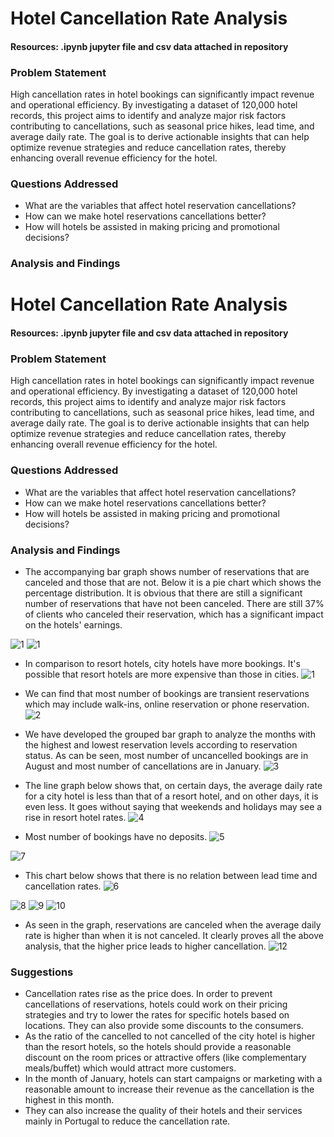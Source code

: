 # Hotel Cancellation Rate Analysis

#### Resources: .ipynb jupyter file and csv data attached in  repository
### Problem Statement

High cancellation rates in hotel bookings can significantly impact revenue and operational efficiency. By investigating a dataset of 120,000 hotel records, this project aims to identify and analyze major risk factors contributing to cancellations, such as seasonal price hikes, lead time, and average daily rate. The goal is to derive actionable insights that can help optimize revenue strategies and reduce cancellation rates, thereby enhancing overall revenue efficiency for the hotel.


### Questions Addressed 

-  What are the variables that affect hotel reservation cancellations?
- How can we make hotel reservations cancellations better?
- How will hotels be assisted in making pricing and promotional decisions?

###  Analysis and Findings

# Hotel Cancellation Rate Analysis

#### Resources: .ipynb jupyter file and csv data attached in  repository
### Problem Statement

High cancellation rates in hotel bookings can significantly impact revenue and operational efficiency. By investigating a dataset of 120,000 hotel records, this project aims to identify and analyze major risk factors contributing to cancellations, such as seasonal price hikes, lead time, and average daily rate. The goal is to derive actionable insights that can help optimize revenue strategies and reduce cancellation rates, thereby enhancing overall revenue efficiency for the hotel.


### Questions Addressed 

-  What are the variables that affect hotel reservation cancellations?
- How can we make hotel reservations cancellations better?
- How will hotels be assisted in making pricing and promotional decisions?

###  Analysis and Findings

- The accompanying bar graph shows number of reservations that are canceled and those that are not. Below it is a pie chart which shows the percentage distribution. It is obvious that there are still a significant number of reservations that have not been canceled. There are still 37% of clients who canceled their reservation, which has a significant impact on the hotels' earnings.

![1](https://github.com/user-attachments/assets/ff87cb69-0144-4419-bcf7-929cf81425e5)
![1](https://github.com/user-attachments/assets/45b42f82-590e-470a-a6e8-7fcb8aea5168)

- In comparison to resort hotels, city hotels have more bookings. It's possible that resort hotels are more expensive than those in cities.
![1](https://github.com/user-attachments/assets/5fdcae0e-ee03-4bea-b765-ae481b118ef1)

- We can find that most number of bookings are transient reservations which may include walk-ins, online reservation or phone reservation.
![2](https://github.com/user-attachments/assets/2718d5c4-00ec-428a-a637-29225238dce4)

- We have developed the grouped bar graph to analyze the months with the highest and lowest reservation levels according to reservation status. As can be seen, most number of uncancelled bookings are in August and most number of cancellations are in January.
![3](https://github.com/user-attachments/assets/764917e9-98b6-4b0e-ba31-d44a78fc619c)

- The line graph below shows that, on certain days, the average daily rate for a city hotel is less than that of a resort hotel, and on other days, it is even less. It goes without saying that weekends and holidays may see a rise in resort hotel rates.
![4](https://github.com/user-attachments/assets/1c130507-b0c9-4ae9-ad7d-51a4189da62c)

- Most number of bookings have no deposits.
![5](https://github.com/user-attachments/assets/420efe1a-3924-4865-81f8-006f7282ad67)


![7](https://github.com/user-attachments/assets/3733a6bd-d1fa-4a81-94f5-d06cb85ca333)
- This chart below shows that there is no relation between lead time and cancellation rates.
![6](https://github.com/user-attachments/assets/a6753599-2136-4e8b-b719-5b2d8bd55ed3)

![8](https://github.com/user-attachments/assets/b33a8f82-8c6b-4d40-b02e-11ee04ac7129)
![9](https://github.com/user-attachments/assets/00c70355-9361-4add-bf41-43df102723ce)
![10](https://github.com/user-attachments/assets/c43feee0-fcff-41a7-8f95-50a7e6b93eed)

- As seen in the graph, reservations are canceled when the average daily rate is higher than when it is not canceled. It clearly proves all the above analysis, that the higher price leads to higher cancellation.
![12](https://github.com/user-attachments/assets/91be1722-02ba-46e4-a55f-f6071993474d)

###  Suggestions
- Cancellation rates rise as the price does. In order to prevent cancellations of reservations, hotels could work on their pricing strategies and try to lower the rates for specific hotels based on locations. They can also provide some discounts to the consumers.
- As the ratio of the cancelled to not cancelled of the city hotel is higher than the resort hotels, so the hotels should provide a reasonable discount on the room prices or attractive offers (like complementary meals/buffet) which would attract more customers.
- In the month of January, hotels can start campaigns or marketing with a reasonable amount to increase their revenue as the cancellation is the highest in this month.
- They can also increase the quality of their hotels and their services mainly in Portugal to reduce the cancellation rate.
